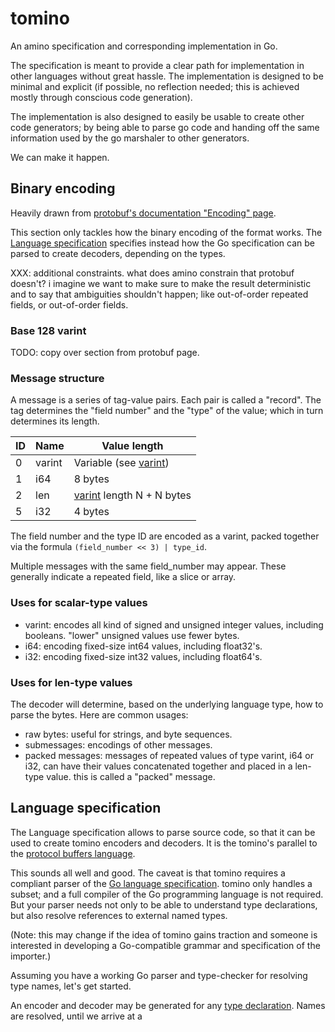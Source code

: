 # tomino

An amino specification and corresponding implementation in Go.

The specification is meant to provide a clear path for implementation in other
languages without great hassle. The implementation is designed to be minimal and
explicit (if possible, no reflection needed; this is achieved mostly through
conscious code generation).

The implementation is also designed to easily be usable to create other code
generators; by being able to parse go code and handing off the same information
used by the go marshaler to other generators.

We can make it happen.

## Binary encoding

Heavily drawn from [protobuf's documentation "Encoding" page](https://protobuf.dev/programming-guides/encoding/#cheat-sheet).

This section only tackles how the binary encoding of the format works. The
[Language specification][language] specifies instead how the Go specification
can be parsed to create decoders, depending on the types.

XXX: additional constraints. what does amino constrain that protobuf doesn't? i
imagine we want to make sure to make the result deterministic and to say that
ambiguities shouldn't happen; like out-of-order repeated fields, or
out-of-order fields.

### Base 128 varint

TODO: copy over section from protobuf page.

### Message structure

A message is a series of tag-value pairs. Each pair is called a "record".
The tag determines the "field number" and the "type" of the value; which in
turn determines its length.

ID | Name    | Value length
---|---------|-------------------------------------
0  | varint  | Variable (see [varint])
1  | i64     | 8 bytes
2  | len     | [varint] length N + N bytes
5  | i32     | 4 bytes

The field number and the type ID are encoded as a varint, packed together via
the formula `(field_number << 3) | type_id`.

Multiple messages with the same field_number may appear. These generally
indicate a repeated field, like a slice or array.

### Uses for scalar-type values

- varint: encodes all kind of signed and unsigned integer values, including
    booleans. "lower" unsigned values use fewer bytes.
- i64: encoding fixed-size int64 values, including float32's.
- i32: encoding fixed-size int32 values, including float64's.

### Uses for len-type values

The decoder will determine, based on the underlying language type, how to parse
the bytes. Here are common usages:

- raw bytes: useful for strings, and byte sequences.
- submessages: encodings of other messages.
- packed messages: messages of repeated values of type varint, i64 or i32, can
    have their values concatenated together and placed in a len-type value. this
    is called a "packed" message.

## Language specification

The Language specification allows to parse source code, so that it can be used
to create tomino encoders and decoders. It is the tomino's parallel to the
[protocol buffers language](https://protobuf.dev/reference/protobuf/edition-2023-spec/).

This sounds all well and good. The caveat is that tomino requires a compliant
parser of the [Go language specification](https://go.dev/ref/spec). tomino only
handles a subset; and a full compiler of the Go programming language is not
required. But your parser needs not only to be able to understand type
declarations, but also resolve references to external named types.

(Note: this may change if the idea of tomino gains traction and someone is
interested in developing a Go-compatible grammar and specification of the
importer.)

Assuming you have a working Go parser and type-checker for resolving type names,
let's get started.

An encoder and decoder may be generated for any
[type declaration](https://go.dev/ref/spec#Type_declarations).
Names are resolved, until we arrive at a

[language]: #language-specification
[varint]: #base-128-varint
